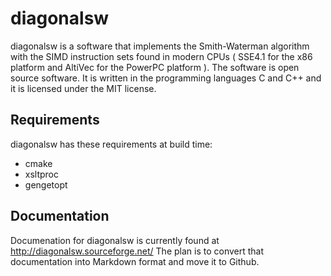 # diagonalsw

diagonalsw is a software that implements the Smith-Waterman algorithm with the SIMD instruction sets found in modern CPUs ( SSE4.1 for the x86 platform and AltiVec for the PowerPC platform ). The software is open source software. It is written in the programming languages C and C++ and it is licensed under the MIT license.

## Requirements

diagonalsw has these requirements at build time: 

- cmake
- xsltproc
- gengetopt

## Documentation

Documenation for diagonalsw is currently found at http://diagonalsw.sourceforge.net/
The plan is to convert that documentation into Markdown format and move it to Github.